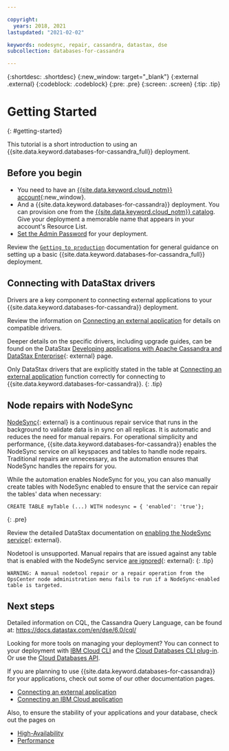```yaml
---

copyright:
  years: 2018, 2021
lastupdated: "2021-02-02"

keywords: nodesync, repair, cassandra, datastax, dse
subcollection: databases-for-cassandra

---
```


{:shortdesc: .shortdesc}
{:new_window: target="_blank"}
{:external .external}
{:codeblock: .codeblock}
{:pre: .pre}
{:screen: .screen}
{:tip: .tip}


# Getting Started
{: #getting-started}

This tutorial is a short introduction to using an {{site.data.keyword.databases-for-cassandra_full}} deployment. 

## Before you begin

- You need to have an [{{site.data.keyword.cloud_notm}} account](https://cloud.ibm.com/registration){:new_window}.
- And a {{site.data.keyword.databases-for-cassandra}} deployment. You can provision one from the [{{site.data.keyword.cloud_notm}} catalog](https://cloud.ibm.com/catalog/services/databases-for-cassandra). Give your deployment a memorable name that appears in your account's Resource List.
- [Set the Admin Password](/docs/databases-for-cassandra?topic=databases-for-cassandra-admin-password) for your deployment.

Review the [`Getting to production`](/docs/cloud-databases?topic=cloud-databases-best-practices) documentation for general guidance on setting up a basic {{site.data.keyword.databases-for-cassandra_full}} deployment.

## Connecting with DataStax drivers

Drivers are a key component to connecting external applications to your {{site.data.keyword.databases-for-cassandra}} deployment. 
 
Review the information on [Connecting an external application](/docs/databases-for-cassandra?topic=databases-for-cassandra-external-app) for details on compatible drivers. 

Deeper details on the specific drivers, including upgrade guides, can be found on the DataStax [Developing applications with Apache Cassandra and DataStax Enterprise](https://docs.datastax.com/en/devapp/doc/devapp/aboutDrivers.html){: external} page. 
 
Only DataStax drivers that are explicitly stated in the table at [Connecting an external application](/docs/databases-for-cassandra?topic=databases-for-cassandra-external-app) function correctly for connecting to {{site.data.keyword.databases-for-cassandra}}.
{: .tip} 

## Node repairs with NodeSync

[NodeSync](https://docs.datastax.com/en/dse/6.7/dse-admin/datastax_enterprise/config/aboutNodesync.html){: external} is a continuous repair service that runs in the background to validate data is in sync on all replicas. It is automatic and reduces the need for manual repairs. For operational simplicity and performance, {{site.data.keyword.databases-for-cassandra}} enables the NodeSync service on all keyspaces and tables to handle node repairs. Traditional repairs are unnecessary, as the automation ensures that NodeSync handles the repairs for you.  

While the automation enables NodeSync for you, you can also manually create tables with NodeSync enabled to ensure that the service can repair the tables' data when necessary: 
```
CREATE TABLE myTable (...) WITH nodesync = { 'enabled': 'true'};
```
{: .pre}

Review the detailed DataStax documentation on [enabling the NodeSync service](https://docs.datastax.com/en/dse/6.7/dse-admin/datastax_enterprise/config/enablingNodesync.html){: external}.  

Nodetool is unsupported. Manual repairs that are issued against any table that is enabled with the NodeSync service [are ignored](https://docs.datastax.com/en/opscenter/6.5/opsc/online_help/services/opscNodeSyncService.html#NodeSyncServiceversusRepairService){: external}:
{: .tip}
```
WARNING: A manual nodetool repair or a repair operation from the OpsCenter node administration menu fails to run if a NodeSync-enabled table is targeted.
```

## Next steps

Detailed information on CQL, the Cassandra Query Language, can be found at: https://docs.datastax.com/en/dse/6.0/cql/

Looking for more tools on managing your deployment? You can connect to your deployment with [IBM Cloud CLI](/docs/cli?topic=cli-install-ibmcloud-cli) and the [Cloud Databases CLI plug-in](/docs/databases-cli-plugin?topic=databases-cli-plugin-cdb-reference). Or use the [Cloud Databases API](https://cloud.ibm.com/apidocs/cloud-databases-api).

If you are planning to use {{site.data.keyword.databases-for-cassandra}} for your applications, check out some of our other documentation pages.
- [Connecting an external application](/docs/databases-for-cassandra?topic=databases-for-cassandra-external-app)
- [Connecting an IBM Cloud application](/docs/databases-for-cassandra?topic=databases-for-cassandra-ibmcloud-app)

Also, to ensure the stability of your applications and your database, check out the pages on 
- [High-Availability](/docs/databases-for-cassandra?topic=databases-for-cassandra-high-availability)
- [Performance](/docs/databases-for-cassandra?topic=databases-for-cassandra-performance)






